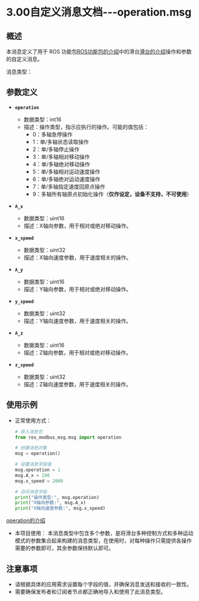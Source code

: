 # 3.00自定义消息文档---operation.msg

## 概述

本消息定义了用于 ROS 功能包[ROS功能包的介绍](3.01ROS功能包的介绍)中的滑台[滑台的介绍](3.02滑台的介绍.md)操作和参数的自定义消息。

消息类型：

## 参数定义

- **`operation`**
  - 数据类型：int16
  - 描述：操作类型，指示应执行的操作。可能的值包括：
    - 0：多轴急停操作
    - 1：单/多轴状态读取操作
    - 2：单/多轴停止操作
    - 3：单/多轴相对移动操作
    - 4：单/多轴绝对移动操作
    - 5：单/多轴相对运动速度操作
    - 6：单/多轴绝对运动速度操作
    - 7：单/多轴指定速度回原点操作
    - 9：多轴所有轴原点初始化操作（**仅作设定，设备不支持，不可使用**）
  
- **`A_x`**
  - 数据类型：uint16
  - 描述：X轴向参数，用于相对或绝对移动操作。

- **`x_speed`**
  - 数据类型：uint32
  - 描述：X轴向速度参数，用于速度相关的操作。

- **`A_y`**
  - 数据类型：uint16
  - 描述：Y轴向参数，用于相对或绝对移动操作。

- **`y_speed`**
  - 数据类型：uint32
  - 描述：Y轴向速度参数，用于速度相关的操作。

- **`A_z`**
  - 数据类型：uint16
  - 描述：Z轴向参数，用于相对或绝对移动操作。

- **`z_speed`**
  - 数据类型：uint32
  - 描述：Z轴向速度参数，用于速度相关的操作。



## 使用示例

- 正常使用方式：

  ```python
  # 导入消息包
  from ros_modbus_msg.msg import operation   
  
  # 创建消息对象
  msg = operation()
  
  # 设置消息字段值
  msg.operation = 1
  msg.A_x = 100
  msg.x_speed = 2000
  
  # 访问消息字段
  print("操作类型:", msg.operation)
  print("X轴向参数:", msg.A_x)
  print("X轴向速度参数:", msg.x_speed)
  ```
[operation的介绍](3.03operation的介绍)

- 本项目使用：
  本消息类型中包含多个参数，是将滑台多种控制方式和多种运动模式的参数集合起来构建的消息类型，在使用时，对每种操作只需提供各操作需要的参数即可，其余参数保持默认即可。

## 注意事项

- 请根据具体的应用需求设置每个字段的值，并确保消息发送和接收的一致性。
- 需要确保发布者和订阅者节点都正确地导入和使用了此消息类型。